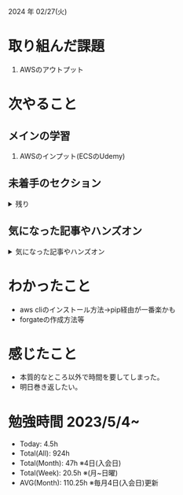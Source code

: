 
2024 年 02/27(火)

# 取り組んだ課題
1. AWSのアウトプット
 
# 次やること

## メインの学習

1. AWSのインプット(ECSのUdemy)

## 未着手のセクション

<details>

<summary>残り</summary>

### インフラ側
* 継続的インテグレーション
* デプロイ
* Terraform

</details>

## 気になった記事やハンズオン

<details>

<summary>気になった記事やハンズオン</summary>

### Go
1. [古典学派的テストとGoで考える持続可能なアーキテクチャ入門](https://zenn.dev/jy8752/books/73769005e6afa9/viewer/chapter1)
2. [クリーンアーキテクチャ](https://nuits.jp/entry/easiest-clean-architecture-2019-09)
3. [Goにおけるメモリ管理の可視化](https://zenn.dev/kazu1029/articles/38ab3d99ef0de3)

### TS
1. [TypeChallenge](https://github.com/type-challenges/type-challenges/tree/main/questions/00004-easy-pick)

### 低レイヤ

1. [Putting the “You” in CPU](https://cpu.land/)

</details>

# わかったこと

* aws cliのインストール方法→pip経由が一番楽かも
* forgateの作成方法等

# 感じたこと

* 本質的なところ以外で時間を要してしまった。
* 明日巻き返したい。

# 勉強時間 2023/5/4~

* Today: 4.5h
* Total(All): 924h　
* Total(Month): 47h ※4日(入会日)
* Total(Week): 20.5h ※(月~日曜)
* AVG(Month): 110.25h ※毎月4日(入会日)更新
